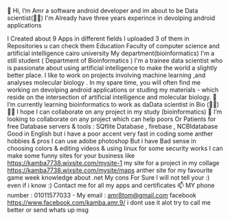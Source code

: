 👋 Hi, I’m Amr a software android developer and im about to be Data scientist(👨‍💻)
I'm Already have three years experince in devolping android applications

I Created about 9 Apps in different fields
I uploaded 3 of them in Repositories u can check them
Education
Faculty of computer science and artificial intelligence cairo university My department(bioinformatics)
I'm a still student ( Department of Bioinformatics )
I'm a trainee data scientist who is passionate about using artificial intelligence to make the world a slightly better place.
I like to work on projects involving machine learning ,and analyses molecular biology . In my spare time,
you will often find me working on devolping android applications or studing my materials - which reside on the intersection of artificial intelligence and molecular biology.
🌱 I’m currently learning bioinformatics to work as daData scientist in Bio (👨‍💻)
👀👀 I hope I can collaborate on any project in my study (bioinformatics)
💞️ I’m looking to collaborate on any project which can help poors Or Patients for free
Database servers & tools : SQflite Database , firebase , NCBIdatabase
Good in English but i have a poor accent
very fast in coding
some anther hobbies & pros
I can use adobe photoshop But i have Bad sense in choosing colors & editing videos & using linux for some security works
I can make some funny sites for your business like
https://kamba7738.wixsite.com/mysite-1 my site for a project in my collage
https://kamba7738.wixsite.com/mysite/maps anther site for my favourite game
week knowledge about .net
My cons
For Sure I will not tell your :) even if i know :)
Contact me for all my apps and certificates
📫 MY phone number : 01011577033 - My email : amr8tom@gmail.com
facebook https://www.facebook.com/kamba.amr.9/ i dont use it alot try to call me better or send whats up msg
